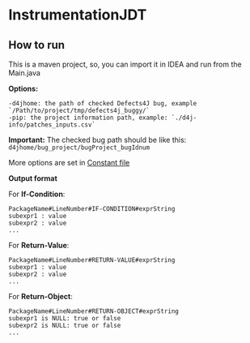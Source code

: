 # InstrumentationJDT

## How to run

This is a maven project, so, you can import it in IDEA and run from the Main.java

**Options:**
```
-d4jhome: the path of checked Defects4J bug, example `/Path/to/project/tmp/defects4j_buggy/` 
-pip: the project information path, example: `./d4j-info/patches_inputs.csv`
```

**Important:** The checked bug path should be like this: `d4jhome/bug_project/bugProject_bugIdnum`

More options are set in [Constant file](https://github.com/Feng-Jay/InstrumentationJDT/blob/master/src/main/java/utils/Constant.java)

**Output format**

For **If-Condition**:
```
PackageName#LineNumber#IF-CONDITION#exprString
subexpr1 : value
subexpr2 : value
...
```

For **Return-Value**:
```
PackageName#LineNumber#RETURN-VALUE#exprString
subexpr1 : value
subexpr2 : value
...
```

For **Return-Object**:
```
PackageName#LineNumber#RETURN-OBJECT#exprString
subexpr1 is NULL: true or false
subexpr2 is NULL: true or false
...
```


